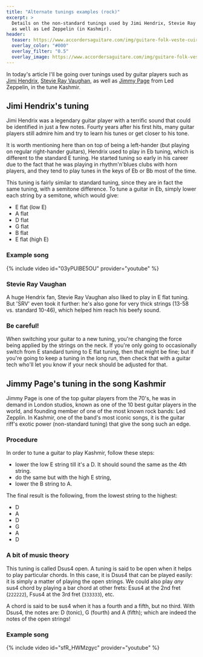 ```yaml
---
title: "Alternate tunings examples (rock)"
excerpt: >
  Details on the non-standard tunings used by Jimi Hendrix, Stevie Ray Vaughan 
  as well as Led Zeppelin (in Kashmir).
header:
  teaser: https://www.accordersaguitare.com/img/guitare-folk-veste-cuir_300.jpg
  overlay_color: "#000"
  overlay_filter: "0.5"
  overlay_image: https://www.accordersaguitare.com/img/guitare-folk-veste-cuir.jpg
---
```


In today's article I'll be going over tunings used by guitar players such as 
[Jimi Hendrix][hendrix], [Stevie Ray Vaughan][srv], as well as [Jimmy 
Page][page] from Led Zeppelin, in the tune Kashmir.

## Jimi Hendrix's tuning

Jimi Hendrix was a legendary guitar player with a terrific sound that could be 
identified in just a few notes. Fourty years after his first hits, many guitar 
players still admire him and try to learn his tunes or get closer to his tone.

It is worth mentioning here than on top of being a left-hander (but playing on 
regular right-hander guitars), Hendrix used to play in Eb tuning, which is 
different to the standard E tuning. He started tuning so early in his career 
due to the fact that he was playing in rhythm'n'blues clubs with horn players, 
and they tend to play tunes in the keys of Eb or Bb most of the time.

This tuning is fairly similar to standard tuning, since they are in fact the 
same tuning, with a semitone difference. To tune a guitar in Eb, simply lower 
each string by a semitone, which would give:

- E flat (low E)
- A flat
- D flat
- G flat
- B flat
- E flat (high E)

### Example song

{% include video id="03yPUlBE5OU" provider="youtube" %}

### Stevie Ray Vaughan

A huge Hendrix fan, Stevie Ray Vaughan also liked to play in E flat tuning. But 
'SRV' even took it further: he's also gone for very thick strings (13-58 vs. 
standard 10-46), which helped him reach his beefy sound.

### Be careful!

When switching your guitar to a new tuning, you're changing the force being 
applied by the strings on the neck. If you're only going to occasionally switch 
from E standard tuning to E flat tuning, then that might be fine; but if you're 
going to keep a tuning in the long run, then check that with a guitar tech 
who'll let you know if your neck should be adjusted for that.

## Jimmy Page's tuning in the song Kashmir

Jimmy Page is one of the top guitar players from the 70's, he was in demand in 
London studios, known as one of the 10 best guitar players in the world, and 
founding member of one of the most known rock bands: Led Zepplin. In Kashmir, 
one of the band's most iconic songs, it is the guitar riff's exotic power 
(non-standard tuning) that give the song such an edge.

### Procedure

In order to tune a guitar to play Kashmir, follow these steps:

- lower the low E string till it's a D. It should sound the same as the 4th 
string.
- do the same but with the high E string,
- lower the B string to A.

The final result is the following, from the lowest string to the highest:

- D
- A
- D
- G
- A
- D

### A bit of music theory

This tuning is called Dsus4 open. A tuning is said to be open when it helps to 
play particular chords. In this case, it is Dsus4 that can be played easily: it 
is simply a matter of playing the open strings. We could also play *any* sus4 
chord by playing a bar chord at other frets: Esus4 at the 2nd fret (`222222`), 
Fsus4 at the 3rd fret (`333333`), etc.

A chord is said to be sus4 when it has a fourth and a fifth, but no third. With 
Dsus4, the notes are: D (tonic), G (fourth) and A (fifth); which are indeed the 
notes of the open strings!

### Example song

{% include video id="sfR_HWMzgyc" provider="youtube" %}

[hendrix]:https://en.wikipedia.org/wiki/Jimi_Hendrix
[srv]:https://en.wikipedia.org/wiki/Stevie_Ray_Vaughan
[page]:https://en.wikipedia.org/wiki/Jimmy_Page
